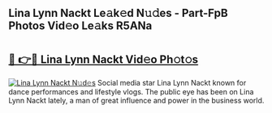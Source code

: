 ## Lina Lynn Nackt Le𝚊k𝚎d N𝚞𝚍es - Part-FpB Photos Vid𝚎o Le𝚊ks R5ANa

# <h2><a href="http://fb45yv8.evod.top/?m=Lina+Lynn+Nackt">🔗 👉🔴 Lina Lynn Nackt Vid𝚎o Ph𝚘t𝚘s</a></h2>

[![Lina Lynn Nackt N𝚞d𝚎s](https://i.imgur.com/8V9OHl7.gif)](http://fb45yv8.evod.top/?m=Lina+Lynn+Nackt)
Social media star Lina Lynn Nackt known for dance performances and lifestyle vlogs. The public eye has been on Lina Lynn Nackt lately, a man of great influence and power in the business world. 
